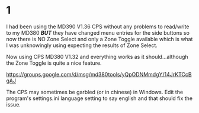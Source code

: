 
# 1 #

I had been using the MD390 V1.36 CPS without any problems to read/write to my MD380 ***BUT*** they have changed menu entries for the side buttons so now there is NO Zone Select and only a Zone Toggle available which is what I was unknowingly using expecting the results of Zone Select.

Now using CPS MD380 V1.32 and everything works as it should...although the Zone Toggle is quite a nice feature.

https://groups.google.com/d/msg/md380tools/yQpODNMmdgY/14JrKTCcBgAJ

The CPS may sometimes be garbled (or in chinese) in Windows. Edit the program's settings.ini language setting to say english and that should fix the issue.
